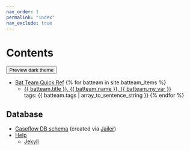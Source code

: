 ```yaml
---
nav_order: 1
permalink: "index"
nav_exclude: true
---
```


# Contents

<p>
  <button class="btn js-toggle-dark-mode">Preview dark theme</button>
  <script>
    const toggleDarkMode = document.querySelector('.js-toggle-dark-mode');
    jtd.addEvent(toggleDarkMode, 'click', function() {
      if (jtd.getTheme() === 'dark') {
        jtd.setTheme('light');
        toggleDarkMode.textContent = 'Preview dark theme';
      } else {
        jtd.setTheme('dark');
        toggleDarkMode.textContent = 'Return to the light side';
      }
    });
  </script>
</p>

* [Bat Team Quick Ref](batteam_quick_ref.md)
{% for batteam in site.batteam_items %}
  - <a href="{{ site.baseurl }}{{ batteam.url }}">{{ batteam.title }},
      {{ batteam.name }}, {{ batteam.my_var }}
    </a>
    <br/>tags: {{ batteam.tags | array_to_sentence_string }}
{% endfor %}

## Database
* [Caseflow DB schema](schema/index.html) (created via [Jailer](https://github.com/Wisser/Jailer))
* [Help](help/index.html)
  - [Jekyll](help/jekyll.html)
